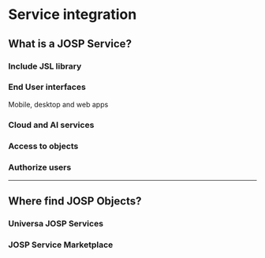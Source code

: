 # Service integration

## What is a JOSP Service?

### Include JSL library

### End User interfaces
Mobile, desktop and web apps

### Cloud and AI services

### Access to objects

### Authorize users

---

## Where find JOSP Objects?

### Universa JOSP Services

### JOSP Service Marketplace
